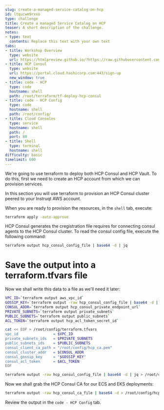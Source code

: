 ```yaml
---
slug: create-a-managed-service-catalog-on-hcp
id: ltqucwm9rxxo
type: challenge
title: Create a managed Service Catalog on HCP
teaser: A short description of the challenge.
notes:
- type: text
  contents: Replace this text with your own text
tabs:
- title: Workshop Overview
  type: website
  url: https://htmlpreview.github.io/?https://raw.githubusercontent.com/hashicorp/field-workshops-consul/n8-ssn4aws/instruqt-tracks/secure-service-networking-for-aws/assets/images/ssn4aws-overview.html
- title: HCP Consul
  type: website
  url: https://portal.cloud.hashicorp.com:443/sign-up
  new_window: true
- title: code - HCP
  type: code
  hostname: shell
  path: /root/terraform/tf-deploy-hcp-consul
- title: code - HCP Config
  type: code
  hostname: shell
  path: /root/config/
- title: Cloud Consoles
  type: service
  hostname: shell
  path: /
  port: 80
- title: Shell
  type: terminal
  hostname: shell
difficulty: basic
timelimit: 600
---
```

We're going to use terraform to deploy both HCP Consul and HCP Vault. To do this, first we need to create an HCP account from which we can provision services.

In this section you will use terraform to provision an HCP Consul cluster peered to your Instruqt AWS account.

When you are ready to provision the resources, in the `shell` tab, execute:

```sh
terraform apply -auto-approve
```

HCP Consul generates the cregistration file requires for connecting consul agents to the HCP Consul cluster. To read the consul config file, execute the following command:

```sh
terraform output hcp_consul_config_file | base64 -d | jq
```

Save the output into a terraform.tfvars file
===

Now we shall write this data to a file as we'll need it later:

```sh
VPC_ID=`terraform output aws_vpc_id`
GOSSIP_KEY=`terraform output -raw hcp_consul_config_file | base64 -d | jq -r .encrypt`
CONSUL_ADDR=`terraform output hcp_consul_private_endpoint_url`
PRIVATE_SUBNETS=`terraform output private_subnets`
PUBLIC_SUBNETS=`terraform output public_subnets`
ACL_TOKEN=`terraform output hcp_acl_token_secret_id`

cat << EOF > /root/config/terraform.tfvars
vpc_id                = $VPC_ID
private_subnets_ids   = $PRIVATE_SUBNETS
public_subnets_ids    = $PUBLIC_SUBNETS
consul_client_ca_path = "/root/config/hcp_ca.pem"
consul_cluster_addr   = $CONSUL_ADDR
consul_gossip_key     = "$GOSSIP_KEY"
consul_acl_token      = $ACL_TOKEN
EOF

```

```sh
terraform output -raw hcp_consul_config_file | base64 -d | jq > /root/config/hcp_client_config.json
```

Now we shall grab the HCP Consul CA for our ECS and EKS deployments:
```sh
terraform output -raw hcp_consul_ca_file | base64 -d > /root/config/hcp_ca.pem
```

Review the output in the `code - HCP Config` tab.